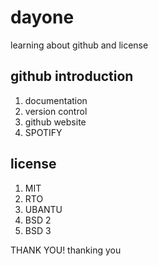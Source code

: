 # dayone
learning about github and license

## github introduction
1. documentation 
2. version control
3. github website
4. SPOTIFY
## license
1. MIT
2. RTO
3. UBANTU
4. BSD 2
5. BSD 3

THANK YOU!
thanking you

